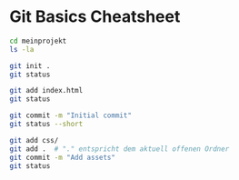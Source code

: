 <!-- $theme: default -->

<!-- Presentation made with [Marp](https://yhatt.github.io/marp/) -->
# Git Basics Cheatsheet

```bash
cd meinprojekt
ls -la

git init .
git status

git add index.html
git status

git commit -m "Initial commit"
git status --short

git add css/
git add .  # "." entspricht dem aktuell offenen Ordner
git commit -m "Add assets"
git status

```